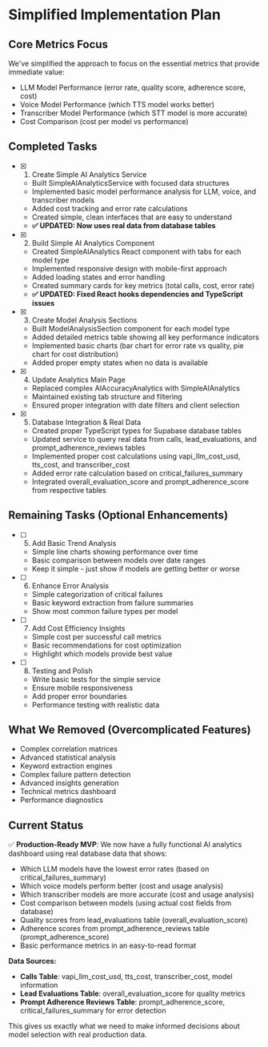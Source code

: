 # Simplified Implementation Plan

## Core Metrics Focus
We've simplified the approach to focus on the essential metrics that provide immediate value:
- LLM Model Performance (error rate, quality score, adherence score, cost)
- Voice Model Performance (which TTS model works better)
- Transcriber Model Performance (which STT model is more accurate)
- Cost Comparison (cost per model vs performance)

## Completed Tasks

- [x] 1. Create Simple AI Analytics Service
  - Built SimpleAIAnalyticsService with focused data structures
  - Implemented basic model performance analysis for LLM, voice, and transcriber models
  - Added cost tracking and error rate calculations
  - Created simple, clean interfaces that are easy to understand
  - **✅ UPDATED: Now uses real data from database tables**

- [x] 2. Build Simple AI Analytics Component
  - Created SimpleAIAnalytics React component with tabs for each model type
  - Implemented responsive design with mobile-first approach
  - Added loading states and error handling
  - Created summary cards for key metrics (total calls, cost, error rate)
  - **✅ UPDATED: Fixed React hooks dependencies and TypeScript issues**

- [x] 3. Create Model Analysis Sections
  - Built ModelAnalysisSection component for each model type
  - Added detailed metrics table showing all key performance indicators
  - Implemented basic charts (bar chart for error rate vs quality, pie chart for cost distribution)
  - Added proper empty states when no data is available

- [x] 4. Update Analytics Main Page
  - Replaced complex AIAccuracyAnalytics with SimpleAIAnalytics
  - Maintained existing tab structure and filtering
  - Ensured proper integration with date filters and client selection

- [x] 5. Database Integration & Real Data
  - Created proper TypeScript types for Supabase database tables
  - Updated service to query real data from calls, lead_evaluations, and prompt_adherence_reviews tables
  - Implemented proper cost calculations using vapi_llm_cost_usd, tts_cost, and transcriber_cost
  - Added error rate calculation based on critical_failures_summary
  - Integrated overall_evaluation_score and prompt_adherence_score from respective tables

## Remaining Tasks (Optional Enhancements)

- [ ] 5. Add Basic Trend Analysis
  - Simple line charts showing performance over time
  - Basic comparison between models over date ranges
  - Keep it simple - just show if models are getting better or worse

- [ ] 6. Enhance Error Analysis
  - Simple categorization of critical failures
  - Basic keyword extraction from failure summaries
  - Show most common failure types per model

- [ ] 7. Add Cost Efficiency Insights
  - Simple cost per successful call metrics
  - Basic recommendations for cost optimization
  - Highlight which models provide best value

- [ ] 8. Testing and Polish
  - Write basic tests for the simple service
  - Ensure mobile responsiveness
  - Add proper error boundaries
  - Performance testing with realistic data

## What We Removed (Overcomplicated Features)
- Complex correlation matrices
- Advanced statistical analysis
- Keyword extraction engines
- Complex failure pattern detection
- Advanced insights generation
- Technical metrics dashboard
- Performance diagnostics

## Current Status
✅ **Production-Ready MVP**: We now have a fully functional AI analytics dashboard using real database data that shows:
- Which LLM models have the lowest error rates (based on critical_failures_summary)
- Which voice models perform better (cost and usage analysis)
- Which transcriber models are more accurate (cost and usage analysis)
- Cost comparison between models (using actual cost fields from database)
- Quality scores from lead_evaluations table (overall_evaluation_score)
- Adherence scores from prompt_adherence_reviews table (prompt_adherence_score)
- Basic performance metrics in an easy-to-read format

**Data Sources:**
- **Calls Table**: vapi_llm_cost_usd, tts_cost, transcriber_cost, model information
- **Lead Evaluations Table**: overall_evaluation_score for quality metrics
- **Prompt Adherence Reviews Table**: prompt_adherence_score, critical_failures_summary for error detection

This gives us exactly what we need to make informed decisions about model selection with real production data.